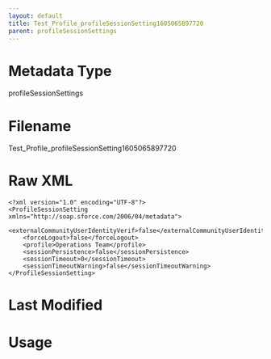 ```yaml
---
layout: default
title: Test_Profile_profileSessionSetting1605065897720
parent: profileSessionSettings
---
```

# Metadata Type
profileSessionSettings


# Filename 
Test_Profile_profileSessionSetting1605065897720


# Raw XML
```
<?xml version="1.0" encoding="UTF-8"?>
<ProfileSessionSetting xmlns="http://soap.sforce.com/2006/04/metadata">
    <externalCommunityUserIdentityVerif>false</externalCommunityUserIdentityVerif>
    <forceLogout>false</forceLogout>
    <profile>Operations Team</profile>
    <sessionPersistence>false</sessionPersistence>
    <sessionTimeout>0</sessionTimeout>
    <sessionTimeoutWarning>false</sessionTimeoutWarning>
</ProfileSessionSetting>
```


# Last Modified


# Usage
